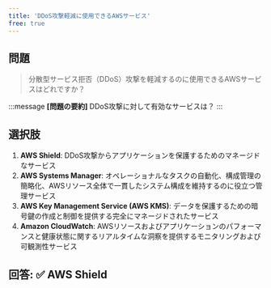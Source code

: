 ```yaml
---
title: 'DDoS攻撃軽減に使用できるAWSサービス'
free: true
---
```


## 問題

> 分散型サービス拒否（DDoS）攻撃を軽減するのに使用できるAWSサービスはどれですか？

:::message
**[問題の要約]** DDoS攻撃に対して有効なサービスは？
:::

## 選択肢

1. **AWS Shield**: DDoS攻撃からアプリケーションを保護するためのマネージドなサービス
2. **AWS Systems Manager**: オペレーショナルなタスクの自動化、構成管理の簡略化、AWSリソース全体で一貫したシステム構成を維持するのに役立つ管理サービス
3. **AWS Key Management Service (AWS KMS)**: データを保護するための暗号鍵の作成と制御を提供する完全にマネージドされたサービス
4. **Amazon CloudWatch**: AWSリソースおよびアプリケーションのパフォーマンスと健康状態に関するリアルタイムな洞察を提供するモニタリングおよび可観測性サービス

## 回答: ✅ AWS Shield






